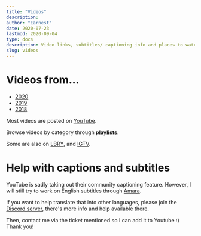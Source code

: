 ```yaml
---
title: "Videos"
description:
author: "Earnest"
date: 2020-07-23
lastmod: 2020-09-04
type: docs
description: Video links, subtitles/ captioning info and places to watch.
slug: videos
---
```


# Videos from...
- [2020](/docs/videos/2020)
- [2019](/docs/videos/2019)
- [2018](/docs/videos/2018)

Most videos are posted on [YouTube](https://youtube.com/c/letteredplans).

Browse videos by category through **[playlists](https://www.youtube.com/c/letteredplans/playlists)**.

Some are also on [LBRY](https://lbry.tv/@letteredplans), and [IGTV](https://www.instagram.com/letteredplans/channel/).

# Help with captions and subtitles

YouTube is sadly taking out their community captioning feature. However, I will still try to work on English subtitles through [Amara](https://amara.org/).

If you want to help translate that into other languages, please join the [Discord server](https://discord.gg/EduyGGv), there's more info and help available there.

Then, contact me via the ticket mentioned so I can add it to Youtube :) Thank you!
